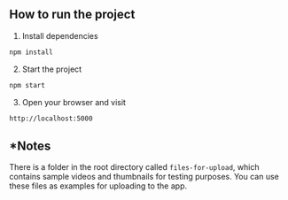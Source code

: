 ## How to run the project

1. Install dependencies

```bash
npm install
```

2. Start the project

```bash
npm start
```

3. Open your browser and visit

```bash
http://localhost:5000
```

## \*Notes

There is a folder in the root directory called `files-for-upload`, which contains sample videos and thumbnails for testing purposes. You can use these files as examples for uploading to the app.
